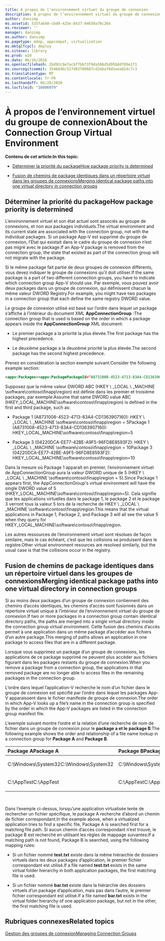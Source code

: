 ```yaml
---
title: À propos de l’environnement virtuel du groupe de connexion
description: À propos de l’environnement virtuel du groupe de connexion
author: dansimp
ms.assetid: 535fa640-cbd9-425e-8437-94650a70c264
ms.reviewer: ''
manager: dansimp
ms.author: dansimp
ms.pagetype: mdop, appcompat, virtualization
ms.mktglfcycl: deploy
ms.sitesec: library
ms.prod: w10
ms.date: 06/16/2016
ms.openlocfilehash: 2bd93c9e7acbf7bbf3f9da506d5d95b8df09e1f1
ms.sourcegitcommit: 354664bc527d93f80687cd2eba70d1eea024c7c3
ms.translationtype: MT
ms.contentlocale: fr-FR
ms.lasthandoff: 06/26/2020
ms.locfileid: "10806079"
---
```

# <span data-ttu-id="8c56c-103">À propos de l’environnement virtuel du groupe de connexion</span><span class="sxs-lookup"><span data-stu-id="8c56c-103">About the Connection Group Virtual Environment</span></span>


**<span data-ttu-id="8c56c-104">Contenu de cet article:</span><span class="sxs-lookup"><span data-stu-id="8c56c-104">In this topic:</span></span>**

-   [<span data-ttu-id="8c56c-105">Déterminer la priorité du package</span><span class="sxs-lookup"><span data-stu-id="8c56c-105">How package priority is determined</span></span>](#bkmk-pkg-priority-deter)

-   [<span data-ttu-id="8c56c-106">Fusion de chemins de package identiques dans un répertoire virtuel dans les groupes de connexions</span><span class="sxs-lookup"><span data-stu-id="8c56c-106">Merging identical package paths into one virtual directory in connection groups</span></span>](#bkmk-merged-root-ve-exp)

## <a href="" id="bkmk-pkg-priority-deter"></a><span data-ttu-id="8c56c-107">Déterminer la priorité du package</span><span class="sxs-lookup"><span data-stu-id="8c56c-107">How package priority is determined</span></span>


<span data-ttu-id="8c56c-108">L’environnement virtuel et son état actuel sont associés au groupe de connexions, et non aux packages individuels.</span><span class="sxs-lookup"><span data-stu-id="8c56c-108">The virtual environment and its current state are associated with the connection group, not with the individual packages.</span></span> <span data-ttu-id="8c56c-109">Si un package App-V est supprimé du groupe de connexion, l’État qui existait dans le cadre du groupe de connexion n’est pas migré avec le package.</span><span class="sxs-lookup"><span data-stu-id="8c56c-109">If an App-V package is removed from the connection group, the state that existed as part of the connection group will not migrate with the package.</span></span>

<span data-ttu-id="8c56c-110">Si le même package fait partie de deux groupes de connexion différents, vous devez indiquer le groupe de connexions qu’il doit utiliser.</span><span class="sxs-lookup"><span data-stu-id="8c56c-110">If the same package is a part of two different connection groups, you have to indicate which connection group App-V should use.</span></span> <span data-ttu-id="8c56c-111">Par exemple, vous pouvez avoir deux packages dans un groupe de connexion, qui définissent chacun la même valeur DWORD Registry.</span><span class="sxs-lookup"><span data-stu-id="8c56c-111">For example, you might have two packages in a connection group that each define the same registry DWORD value.</span></span>

<span data-ttu-id="8c56c-112">Le groupe de connexion utilisé est basé sur l’ordre dans lequel un package s’affiche à l’intérieur du document XML **AppConnectionGroup** :</span><span class="sxs-lookup"><span data-stu-id="8c56c-112">The connection group that is used is based on the order in which a package appears inside the **AppConnectionGroup** XML document:</span></span>

-   <span data-ttu-id="8c56c-113">Le premier package a la priorité la plus élevée.</span><span class="sxs-lookup"><span data-stu-id="8c56c-113">The first package has the highest precedence.</span></span>

-   <span data-ttu-id="8c56c-114">Le deuxième package a la deuxième priorité la plus élevée.</span><span class="sxs-lookup"><span data-stu-id="8c56c-114">The second package has the second highest precedence.</span></span>

<span data-ttu-id="8c56c-115">Prenez en considération la section exemple suivant:</span><span class="sxs-lookup"><span data-stu-id="8c56c-115">Consider the following example section:</span></span>

```xml
<appv:Packages><appv:PackagePackageId="A8731008-4523-4713-83A4-CD1363907160"VersionId="E889951B-7F30-418B-A69C-B37283BC0DB9"/><appv:PackagePackageId="1DC709C8-309F-4AB4-BD47-F75926D04276"VersionId="01F1943B-C778-40AD-BFAD-AC34A695DF3C"/><appv:PackagePackageId="04220DCA-EE77-42BE-A9F5-96FD8E8593F2"VersionId="E15EFFE9-043D-4C01-BC52-AD2BD1E8BAFA"/></appv:Packages>
```

<span data-ttu-id="8c56c-116">Supposez que la même valeur DWORD ABC (HKEY \ _LOCAL \ _MACHINE \\software\\contoso\\finapp\\region) est définie dans les premier et troisième packages, par exemple:</span><span class="sxs-lookup"><span data-stu-id="8c56c-116">Assume that same DWORD value ABC (HKEY\_LOCAL\_MACHINE\\software\\contoso\\finapp\\region) is defined in the first and third package, such as:</span></span>

-   <span data-ttu-id="8c56c-117">Package 1 (A8731008-4523-4713-83A4-CD1363907160): HKEY \ _LOCAL \ _MACHINE \\software\\contoso\\finapp\\region = 5</span><span class="sxs-lookup"><span data-stu-id="8c56c-117">Package 1 (A8731008-4523-4713-83A4-CD1363907160): HKEY\_LOCAL\_MACHINE\\software\\contoso\\finapp\\region=5</span></span>

-   <span data-ttu-id="8c56c-118">Package 3 (04220DCA-EE77-42BE-A9F5-96FD8E8593F2): HKEY \ _LOCAL \ _MACHINE \\software\\contoso\\finapp\\region = 10</span><span class="sxs-lookup"><span data-stu-id="8c56c-118">Package 3 (04220DCA-EE77-42BE-A9F5-96FD8E8593F2): HKEY\_LOCAL\_MACHINE\\software\\contoso\\finapp\\region=10</span></span>

<span data-ttu-id="8c56c-119">Dans la mesure où Package 1 apparaît en premier, l’environnement virtuel de AppConnectionGroup aura la valeur DWORD unique de 5 (HKEY \ _LOCAL \ _MACHINE \\software\\contoso\\finapp\\region = 5).</span><span class="sxs-lookup"><span data-stu-id="8c56c-119">Since Package 1 appears first, the AppConnectionGroup's virtual environment will have the single DWORD value of 5 (HKEY\_LOCAL\_MACHINE\\software\\contoso\\finapp\\region=5).</span></span> <span data-ttu-id="8c56c-120">Cela signifie que les applications virtuelles dans le package 1, le package 2 et le package 3 verront tous la valeur 5 lors de la recherche de HKEY \ _LOCAL \ _MACHINE \\software\\contoso\\finapp\\region.</span><span class="sxs-lookup"><span data-stu-id="8c56c-120">This means that the virtual applications in Package 1, Package 2, and Package 3 will all see the value 5 when they query for HKEY\_LOCAL\_MACHINE\\software\\contoso\\finapp\\region.</span></span>

<span data-ttu-id="8c56c-121">Les autres ressources de l’environnement virtuel sont résolues de façon similaire, mais le cas échéant, c’est que les collisions se produisent dans le registre.</span><span class="sxs-lookup"><span data-stu-id="8c56c-121">Other virtual environment resources are resolved similarly, but the usual case is that the collisions occur in the registry.</span></span>

## <a href="" id="bkmk-merged-root-ve-exp"></a><span data-ttu-id="8c56c-122">Fusion de chemins de package identiques dans un répertoire virtuel dans les groupes de connexions</span><span class="sxs-lookup"><span data-stu-id="8c56c-122">Merging identical package paths into one virtual directory in connection groups</span></span>


<span data-ttu-id="8c56c-123">Si au moins deux packages d’un groupe de connexion contiennent des chemins d’accès identiques, les chemins d’accès sont fusionnés dans un répertoire virtuel unique à l’intérieur de l’environnement virtuel du groupe de connexion.</span><span class="sxs-lookup"><span data-stu-id="8c56c-123">If two or more packages in a connection group contain identical directory paths, the paths are merged into a single virtual directory inside the connection group virtual environment.</span></span> <span data-ttu-id="8c56c-124">Cette fusion des chemins d’accès permet à une application dans un même package d’accéder aux fichiers d’un autre package.</span><span class="sxs-lookup"><span data-stu-id="8c56c-124">This merging of paths allows an application in one package to access files that are in a different package.</span></span>

<span data-ttu-id="8c56c-125">Lorsque vous supprimez un package d’un groupe de connexions, les applications de ce package supprimé ne peuvent plus accéder aux fichiers figurant dans les packages restants du groupe de connexion.</span><span class="sxs-lookup"><span data-stu-id="8c56c-125">When you remove a package from a connection group, the applications in that removed package are no longer able to access files in the remaining packages in the connection group.</span></span>

<span data-ttu-id="8c56c-126">L’ordre dans lequel l’application-V recherche le nom d’un fichier dans le groupe de connexion est spécifié par l’ordre dans lequel les packages App-V apparaissent dans le fichier manifeste de groupe de connexion.</span><span class="sxs-lookup"><span data-stu-id="8c56c-126">The order in which App-V looks up a file’s name in the connection group is specified by the order in which the App-V packages are listed in the connection group manifest file.</span></span>

<span data-ttu-id="8c56c-127">L’exemple suivant montre l’ordre et la relation d’une recherche de nom de fichier dans un groupe de connexion pour le **package a et le** **package B**.</span><span class="sxs-lookup"><span data-stu-id="8c56c-127">The following example shows the order and relationship of a file name lookup in a connection group for **Package A** and **Package B**.</span></span>

<table>
<colgroup>
<col width="50%" />
<col width="50%" />
</colgroup>
<thead>
<tr class="header">
<th align="left"><span data-ttu-id="8c56c-128">Package A</span><span class="sxs-lookup"><span data-stu-id="8c56c-128">Package A</span></span></th>
<th align="left"><span data-ttu-id="8c56c-129">Package B</span><span class="sxs-lookup"><span data-stu-id="8c56c-129">Package B</span></span></th>
</tr>
</thead>
<tbody>
<tr class="odd">
<td align="left"><p><span data-ttu-id="8c56c-130">C:\Windows\System32</span><span class="sxs-lookup"><span data-stu-id="8c56c-130">C:\Windows\System32</span></span></p></td>
<td align="left"><p><span data-ttu-id="8c56c-131">C:\Windows\System32</span><span class="sxs-lookup"><span data-stu-id="8c56c-131">C:\Windows\System32</span></span></p></td>
</tr>
<tr class="even">
<td align="left"><p><span data-ttu-id="8c56c-132">C:\AppTest</span><span class="sxs-lookup"><span data-stu-id="8c56c-132">C:\AppTest</span></span></p></td>
<td align="left"><p><span data-ttu-id="8c56c-133">C:\AppTest</span><span class="sxs-lookup"><span data-stu-id="8c56c-133">C:\AppTest</span></span></p></td>
</tr>
</tbody>
</table>

 

<span data-ttu-id="8c56c-134">Dans l’exemple ci-dessus, lorsqu’une application virtualisée tente de rechercher un fichier spécifique, le package A recherche d’abord un chemin de fichier correspondant.</span><span class="sxs-lookup"><span data-stu-id="8c56c-134">In the example above, when a virtualized application tries to find a specific file, Package A is searched first for a matching file path.</span></span> <span data-ttu-id="8c56c-135">Si aucun chemin d’accès correspondant n’est trouvé, le package B est recherché en utilisant les règles de mappage suivantes:</span><span class="sxs-lookup"><span data-stu-id="8c56c-135">If a matching path is not found, Package B is searched, using the following mapping rules:</span></span>

-   <span data-ttu-id="8c56c-136">Si un fichier nommé **test.txt** existe dans la même hiérarchie de dossiers virtuels dans les deux packages d’application, le premier fichier correspondant est utilisé.</span><span class="sxs-lookup"><span data-stu-id="8c56c-136">If a file named **test.txt** exists in the same virtual folder hierarchy in both application packages, the first matching file is used.</span></span>

-   <span data-ttu-id="8c56c-137">Si un fichier nommé **bar.txt** existe dans la hiérarchie des dossiers virtuels d’un package d’application, mais pas dans l’autre, le premier fichier correspondant est utilisé.</span><span class="sxs-lookup"><span data-stu-id="8c56c-137">If a file named **bar.txt** exists in the virtual folder hierarchy of one application package, but not in the other, the first matching file is used.</span></span>






## <span data-ttu-id="8c56c-138">Rubriques connexes</span><span class="sxs-lookup"><span data-stu-id="8c56c-138">Related topics</span></span>


[<span data-ttu-id="8c56c-139">Gestion des groupes de connexion</span><span class="sxs-lookup"><span data-stu-id="8c56c-139">Managing Connection Groups</span></span>](managing-connection-groups.md)

 

 





